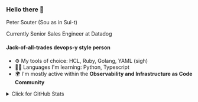 ### Hello there 👋

Peter Souter (Sou as in Sui-t)

Currently Senior Sales Engineer at Datadog

#### Jack-of-all-trades devops-y style person 

- ⚙️ My tools of choice: HCL, Ruby, Golang, YAML (sigh)
- 🧑‍🎓 Languages I'm learning: Python, Typescript
- 🌍 I'm mostly active within the **Observability and Infrastructure as Code Community**

<details>
<summary>Click for GitHub Stats</summary>
<p align="center">
    <img alt = "GitHub Stats" src="https://github-readme-stats.vercel.app/api?username=petems&show_icons=true&hide=issues&icon_color=000000&hide_border=true&title_color=5391FE&text_color=555">
    <br>
    <img alt = "Top Language" src="https://github-readme-stats.vercel.app/api/top-langs/?username=petems&hide=html,&hide_border=true&title_color=5391FE&text_color=555"
</p>
</details>
